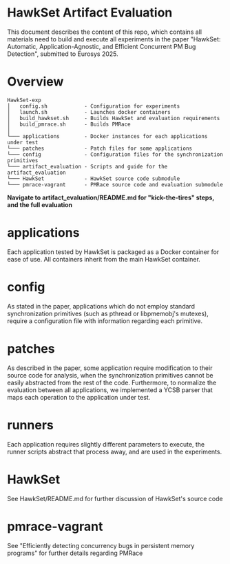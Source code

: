 # HawkSet Artifact Evaluation

This document describes the content of this repo, which contains all materials need to build and execute all experiments in the paper "HawkSet: Automatic, Application-Agnostic, and Efficient Concurrent PM Bug Detection", submitted to Eurosys 2025.

# Overview

```
HawkSet-exp
│   config.sh            - Configuration for experiments
│   launch.sh            - Launches docker containers
│   build_hawkset.sh     - Builds HawkSet and evaluation requirements
│   build_pmrace.sh      - Builds PMRace
│
└─── applications        - Docker instances for each applications under test
└─── patches             - Patch files for some applications
└─── config              - Configuration files for the synchronization primitives
└─── artifact_evaluation - Scripts and guide for the artifact_evaluation
└─── HawkSet             - HawkSet source code submodule
└─── pmrace-vagrant      - PMRace source code and evaluation submodule
```

**Navigate to artifact_evaluation/README.md for "kick-the-tires" steps, and the full evaluation**

# applications

Each application tested by HawkSet is packaged as a Docker container for ease of use.
All containers inherit from the main HawkSet container.

# config

As stated in the paper, applications which do not employ standard synchronization primitives (such as pthread or libpmemobj's mutexes), require a configuration file with information regarding each primitive.

# patches

As described in the paper, some application require modification to their source code for analysis, when the synchronization primitives cannot be easily abstracted from the rest of the code.
Furthermore, to normalize the evaluation between all applications, we implemented a YCSB parser that maps each operation to the application under test. 

# runners

Each application requires slightly different parameters to execute, the runner scripts abstract that process away, and are used in the experiments.

# HawkSet

See HawkSet/README.md for further discussion of HawkSet's source code

# pmrace-vagrant

See "Efficiently detecting concurrency bugs in persistent memory programs" for further details regarding PMRace
